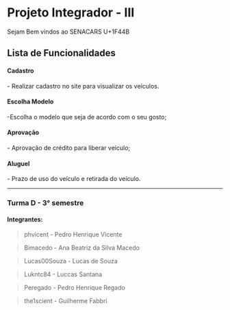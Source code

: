 # Projeto Integrador - III

Sejam Bem vindos ao SENACARS U+1F44B



<h2>
Lista de Funcionalidades
</h2>

<h4>
Cadastro
</h4>
- Realizar cadastro no site para visualizar os veículos. 

<h4>
Escolha Modelo
</h4>
-Escolha o modelo que seja de acordo com o seu gosto;

<h4>
Aprovação
</h4>
- Aprovação de crédito para liberar veículo;

<h4>
Aluguel
</h4>
- Prazo de uso do veículo e retirada do veículo.
 
 



















---

### Turma D - 3° semestre

#### Integrantes: 

> phvicent - Pedro Henrique Vicente

> Bimacedo - Ana Beatriz da Silva Macedo

> Lucas00Souza - Lucas de Souza

> Lukntc84 - Luccas Santana

> Peregado - Pedro Henrique Regado

> the1scient - Guilherme Fabbri 
